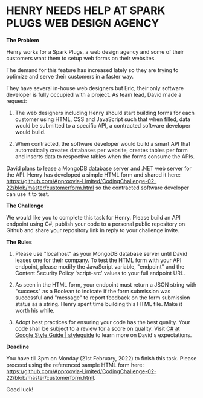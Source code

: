 # HENRY NEEDS HELP AT SPARK PLUGS WEB DESIGN AGENCY

**The Problem**

Henry works for a Spark Plugs, a web design agency and some of their customers want them to setup web forms on their websites.

The demand for this feature has increased lately so they are trying to optimize and serve their customers in a faster way.

They have several in-house web designers but Eric, their only software developer is fully occupied with a project. As team lead, David made a request:

1. The web designers including Henry should start building forms for each customer using HTML, CSS and JavaScript such that when filled, data would be submitted to a specific API, a contracted software developer would build.

2. When contracted, the software developer would build a smart API that automatically creates databases per website, creates tables per form and inserts data to respective tables when the forms consume the APIs.

David plans to lease a MongoDB database server and .NET web server for the API. Henry has developed a simple HTML form and shared it here: https://github.com/Approovia-Limited/CodingChallenge-02-22/blob/master/customerform.html so the contracted software developer can use it to test.

**The Challenge**

We would like you to complete this task for Henry. Please build an API endpoint using C#, publish your code to a personal public repository on Github and share your repository link in reply to your challenge invite.

**The Rules**

1. Please use "localhost" as your MongoDB database server until David leases one for their company. To test the HTML form with your API endpoint, please modify the JavaScript variable, "endpoint" and the Content Security Policy 'script-src' values to your full endpoint URL.

2. As seen in the HTML form, your endpoint must return a JSON string with "success" as a Boolean to indicate if the form submission was successful and "message" to report feedback on the form submission status as a string. Henry spent time building this HTML file. Make it worth his while.

4. Adopt best practices for ensuring your code has the best quality. Your code shall be subject to a review for a score on quality. Visit [C# at Google Style Guide | styleguide](https://google.github.io/styleguide/csharp-style.html) to learn more on David's expectations.

**Deadline**

You have till 3pm on Monday (21st February, 2022) to finish this task. Please proceed using the referenced sample HTML form here: https://github.com/Approovia-Limited/CodingChallenge-02-22/blob/master/customerform.html.

Good luck!